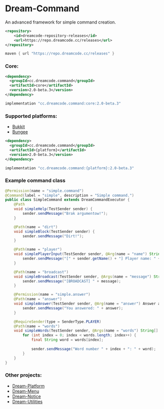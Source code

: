 # Dream-Command
An advanced framework for simple command creation.

```xml
<repository>
    <id>dreamcode-repository-releases</id>
    <url>https://repo.dreamcode.cc/releases</url>
</repository>
```

```groovy
maven { url "https://repo.dreamcode.cc/releases" }
```

### Core:
```xml
<dependency>
  <groupId>cc.dreamcode.command</groupId>
  <artifactId>core</artifactId>
  <version>2.0-beta.3</version>
</dependency>
```
```groovy
implementation "cc.dreamcode.command:core:2.0-beta.3"
```

### Supported platforms:
- [Bukkit](https://github.com/DreamPoland/dream-command/tree/2.x/bukkit)
- [Bungee](https://github.com/DreamPoland/dream-command/tree/2.x/bungee)

```xml
<dependency>
  <groupId>cc.dreamcode.command</groupId>
  <artifactId>{platform}</artifactId>
  <version>2.0-beta.3</version>
</dependency>
```
```groovy
implementation "cc.dreamcode.command:{platform}:2.0-beta.3"
```

### Example command class
```java
@Permission(name = "simple.command")
@Command(label = "simple", description = "Simple command.")
public class SimpleCommand extends DreamCommandExecutor {
    @Path
    void simpleHelp(TestSender sender) {
        sender.sendMessage("Brak argumentow!");
    }

    @Path(name = "dirt")
    void simpleBlock(TestSender sender) {
        sender.sendMessage("Dirt!");
    }

    @Path(name = "player")
    void simplePlayerInput(TestSender sender, @Arg(name = "name") String playerName) {
        sender.sendMessage("[" + sender.getName() + "] Player name: " + playerName);
    }

    @Path(name = "broadcast")
    void simpleBroadcast(TestSender sender, @Args(name = "message") String message) {
        sender.sendMessage("[BROADCAST] " + message);
    }

    @Permission(name = "simple.answer")
    @Path(name = "answer")
    void simpleAnswer(TestSender sender, @Arg(name = "answer") Answer answer) {
        sender.sendMessage("You answered: " + answer);
    }

    @RequireSender(type = SenderType.PLAYER)
    @Path(name = "words")
    void simpleWords(TestSender sender, @Args(name = "words") String[] words) {
        for (int index = 0; index < words.length; index++) {
            final String word = words[index];
            
            sender.sendMessage("Word number " + index + ": " + word);
        }
    }
}
```

### Other projects:
- [Dream-Platform](https://github.com/DreamPoland/dream-platform)
- [Dream-Menu](https://github.com/DreamPoland/dream-menu)
- [Dream-Notice](https://github.com/DreamPoland/dream-notice)
- [Dream-Utilities](https://github.com/DreamPoland/dream-utilities)
